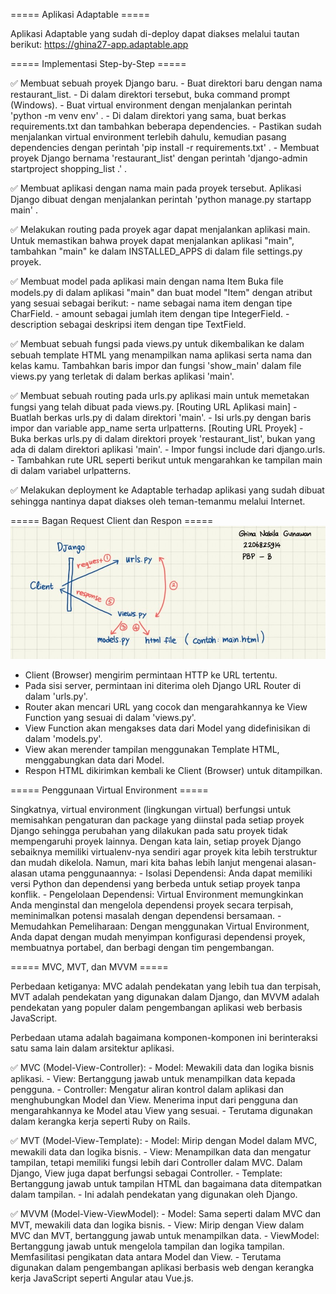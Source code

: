 ===== Aplikasi Adaptable =====

Aplikasi Adaptable yang sudah di-deploy dapat diakses melalui tautan berikut: https://ghina27-app.adaptable.app

===== Implementasi Step-by-Step =====

✅ Membuat sebuah proyek Django baru.
    - Buat direktori baru dengan nama restaurant_list.
    - Di dalam direktori tersebut, buka command prompt (Windows).
    - Buat virtual environment dengan menjalankan perintah 'python -m venv env' .
    - Di dalam direktori yang sama, buat berkas requirements.txt dan tambahkan beberapa dependencies.
    - Pastikan sudah menjalankan virtual environment terlebih dahulu, kemudian pasang dependencies dengan perintah 'pip install -r requirements.txt' .
    - Membuat proyek Django bernama 'restaurant_list' dengan perintah 'django-admin startproject shopping_list .' .

✅ Membuat aplikasi dengan nama main pada proyek tersebut.
    Aplikasi Django dibuat dengan menjalankan perintah 'python manage.py startapp main' .

✅ Melakukan routing pada proyek agar dapat menjalankan aplikasi main.
    Untuk memastikan bahwa proyek dapat menjalankan aplikasi "main", tambahkan "main" ke dalam INSTALLED_APPS di dalam file settings.py proyek.

✅ Membuat model pada aplikasi main dengan nama Item
    Buka file models.py di dalam aplikasi "main" dan buat model "Item" dengan atribut yang sesuai sebagai berikut:
        - name sebagai nama item dengan tipe CharField.
        - amount sebagai jumlah item dengan tipe IntegerField.
        - description sebagai deskripsi item dengan tipe TextField.

✅ Membuat sebuah fungsi pada views.py untuk dikembalikan ke dalam sebuah template HTML yang menampilkan nama aplikasi serta nama dan kelas kamu.
    Tambahkan baris impor dan fungsi 'show_main' dalam file views.py yang terletak di dalam berkas aplikasi 'main'.

✅ Membuat sebuah routing pada urls.py aplikasi main untuk memetakan fungsi yang telah dibuat pada views.py.
    [Routing URL Aplikasi main]
    - Buatlah berkas urls.py di dalam direktori 'main'.
    - Isi urls.py dengan baris impor dan variable app_name serta urlpatterns.
    [Routing URL Proyek]
    - Buka berkas urls.py di dalam direktori proyek 'restaurant_list', bukan yang ada di dalam direktori aplikasi 'main'.
    - Impor fungsi include dari django.urls.
    - Tambahkan rute URL seperti berikut untuk mengarahkan ke tampilan main di dalam variabel urlpatterns.

✅ Melakukan deployment ke Adaptable terhadap aplikasi yang sudah dibuat sehingga nantinya dapat diakses oleh teman-temanmu melalui Internet.


===== Bagan Request Client dan Respon =====
![Alt text](Bagan_Request_Client_dan_Respon.png)
- Client (Browser) mengirim permintaan HTTP ke URL tertentu.
- Pada sisi server, permintaan ini diterima oleh Django URL Router di dalam 'urls.py'.
- Router akan mencari URL yang cocok dan mengarahkannya ke View Function yang sesuai di dalam 'views.py'.
- View Function akan mengakses data dari Model yang didefinisikan di dalam 'models.py'.
- View akan merender tampilan menggunakan Template HTML, menggabungkan data dari Model.
- Respon HTML dikirimkan kembali ke Client (Browser) untuk ditampilkan.


===== Penggunaan Virtual Environment =====

Singkatnya, virtual environment (lingkungan virtual) berfungsi untuk memisahkan pengaturan dan package yang diinstal pada setiap proyek Django sehingga perubahan yang dilakukan pada satu proyek tidak mempengaruhi proyek lainnya. Dengan kata lain, setiap proyek Django sebaiknya memiliki virtualenv-nya sendiri agar proyek kita lebih terstruktur dan mudah dikelola.
Namun, mari kita bahas lebih lanjut mengenai alasan-alasan utama penggunaannya:
    - Isolasi Dependensi: Anda dapat memiliki versi Python dan dependensi yang berbeda untuk setiap proyek tanpa konflik.
    - Pengelolaan Dependensi: Virtual Environment memungkinkan Anda menginstal dan mengelola dependensi proyek secara terpisah, meminimalkan potensi masalah dengan dependensi bersamaan.
    - Memudahkan Pemeliharaan: Dengan menggunakan Virtual Environment, Anda dapat dengan mudah menyimpan konfigurasi dependensi proyek, membuatnya portabel, dan berbagi dengan tim pengembangan.

===== MVC, MVT, dan MVVM =====

Perbedaan ketiganya: MVC adalah pendekatan yang lebih tua dan terpisah, MVT adalah pendekatan yang digunakan dalam Django, dan MVVM adalah pendekatan yang populer dalam pengembangan aplikasi web berbasis JavaScript.

Perbedaan utama adalah bagaimana komponen-komponen ini berinteraksi satu sama lain dalam arsitektur aplikasi. 

✅ MVC (Model-View-Controller):
    - Model: Mewakili data dan logika bisnis aplikasi.
    - View: Bertanggung jawab untuk menampilkan data kepada pengguna.
    - Controller: Mengatur aliran kontrol dalam aplikasi dan menghubungkan Model dan View. Menerima input dari pengguna dan mengarahkannya ke Model atau View yang sesuai.
    - Terutama digunakan dalam kerangka kerja seperti Ruby on Rails.

✅ MVT (Model-View-Template):
    - Model: Mirip dengan Model dalam MVC, mewakili data dan logika bisnis.
    - View: Menampilkan data dan mengatur tampilan, tetapi memiliki fungsi lebih dari Controller dalam MVC. Dalam Django, View juga dapat berfungsi sebagai Controller.
    - Template: Bertanggung jawab untuk tampilan HTML dan bagaimana data ditempatkan dalam tampilan.
    - Ini adalah pendekatan yang digunakan oleh Django.

✅ MVVM (Model-View-ViewModel):
    - Model: Sama seperti dalam MVC dan MVT, mewakili data dan logika bisnis.
    - View: Mirip dengan View dalam MVC dan MVT, bertanggung jawab untuk menampilkan data.
    - ViewModel: Bertanggung jawab untuk mengelola tampilan dan logika tampilan. Memfasilitasi pengikatan data antara Model dan View.
    - Terutama digunakan dalam pengembangan aplikasi berbasis web dengan kerangka kerja JavaScript seperti Angular atau Vue.js.


